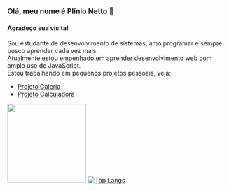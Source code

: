 
### Olá, meu nome é Plínio Netto :wave:  

#### Agradeço sua visita! 

Sou estudante de desenvolvimento de sistemas, amo programar e sempre busco aprender cada vez mais.  
Atualmente estou empenhado em aprender desenvolvimento web com amplo uso de JavaScript.  
Estou trabalhando em pequenos projetos pessoais, veja:  
+ [Projeto Galeria](https://github.com/PSONetto/projeto-galeria)
+ [Projeto Calculadora](https://github.com/PSONetto/projeto-calculadora-react)

<img height="180em" src="https://github-readme-stats.vercel.app/api?username=PSONetto&show_icons=true&hide_border=true&&count_private=true&include_all_commits=true" /> [![Top Langs](https://github-readme-stats.vercel.app/api/top-langs/?username=anuraghazra&layout=compact)](https://github.com/anuraghazra/github-readme-stats)  
